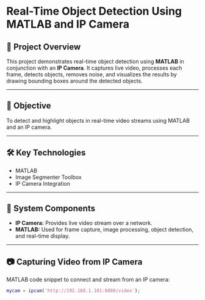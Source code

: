 # Real-Time Object Detection Using MATLAB and IP Camera

## 📌 Project Overview
This project demonstrates real-time object detection using **MATLAB** in conjunction with an **IP Camera**. It captures live video, processes each frame, detects objects, removes noise, and visualizes the results by drawing bounding boxes around the detected objects.


---

## 🎯 Objective
To detect and highlight objects in real-time video streams using MATLAB and an IP camera.

---

## 🛠️ Key Technologies
- MATLAB
- Image Segmenter Toolbox
- IP Camera Integration

---

## 🔧 System Components
- **IP Camera:** Provides live video stream over a network.
- **MATLAB:** Used for frame capture, image processing, object detection, and real-time display.

---

## 📷 Capturing Video from IP Camera
MATLAB code snippet to connect and stream from an IP camera:

```matlab
mycam = ipcam('http://192.168.1.101:8080/video');
